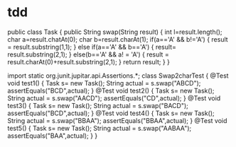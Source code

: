 # tdd
public class Task {
public String swap(String result) {
int l=result.length();
char a=result.chatAt(0);
char b=result.charAt(1);
if(a=='A' && b!='A') {
result = result.substring(1,1);
}
else if(a=='A' && b=='A') {
result= result.substring(2,1);
}
else(b=='A' && a! = 'A') {
result = result.charAt(0)+result.substring(2,1);
}
return result;
}
}

import static org.junit.jupitar.api.Assertions.*;
class Swap2charTest {
@Test
void test1() {
Task s= new Task();
String actual = s.swap("ABCD");
assertEquals("BCD",actual);
}
@Test
void test2() {
Task s= new Task();
String actual = s.swap("AACD");
assertEquals("CD",actual);
}
@Test
void test3() {
Task s= new Task();
String actual = s.swap("BACD");
assertEquals("BCD",actual);
}
@Test
void test4() {
Task s= new Task();
String actual = s.swap("BBAA");
assertEquals("BBAA",actual);
}
@Test
void test5() {
Task s= new Task();
String actual = s.swap("AABAA");
assertEquals("BAA",actual);
}
}

